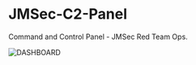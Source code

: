 # JMSec-C2-Panel
Command and Control Panel - JMSec Red Team Ops.


![DASHBOARD](https://user-images.githubusercontent.com/76411871/131404701-ff174a84-90a0-4523-8afe-f64623ec1bb8.png)
